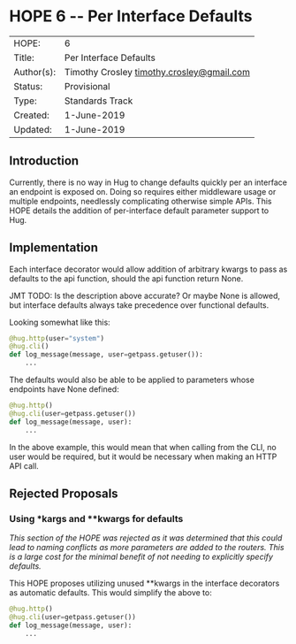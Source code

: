 # HOPE 6 -- Per Interface Defaults

|             |                                             |
| ------------| ------------------------------------------- |
| HOPE:       | 6                                           |
| Title:      | Per Interface Defaults                      |
| Author(s):  | Timothy Crosley <timothy.crosley@gmail.com> |
| Status:     | Provisional                                 |
| Type:       | Standards Track                             |
| Created:    | 1-June-2019                                 |
| Updated:    | 1-June-2019                                 |

## Introduction

Currently, there is no way in Hug to change defaults quickly per an interface an endpoint is exposed on.
Doing so requires either middleware usage or multiple endpoints, needlessly complicating otherwise simple APIs.
This HOPE details the addition of per-interface default parameter support to Hug.

## Implementation

Each interface decorator would allow addition of arbitrary kwargs to pass as defaults to the api function, should
the api function return None.

JMT TODO: Is the description above accurate? Or maybe None is allowed, but interface defaults always take precedence over functional defaults.

Looking somewhat like this:


```python
@hug.http(user="system")
@hug.cli()
def log_message(message, user=getpass.getuser()):
    ...
```

The defaults would also be able to be applied to parameters whose endpoints have None defined:


```python
@hug.http()
@hug.cli(user=getpass.getuser())
def log_message(message, user):
    ...
```

In the above example, this would mean that when calling from the CLI, no user would be required, but it would be necessary when making an HTTP API call.

## Rejected Proposals

### Using *kargs and **kwargs for defaults

*This section of the HOPE was rejected as it was determined that this could lead to naming conflicts as more parameters are added to the routers. This is a large cost for the minimal benefit of not needing to explicitly specify defaults.*

This HOPE proposes utilizing unused **kwargs in the interface decorators as automatic defaults.
This would simplify the above to:

```python
@hug.http()
@hug.cli(user=getpass.getuser())
def log_message(message, user):
    ...
```

